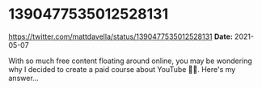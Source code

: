 # 1390477535012528131
https://twitter.com/mattdavella/status/1390477535012528131
**Date:** 2021-05-07

With so much free content floating around online, you may be wondering why I decided to create a paid course about YouTube 🤷‍♂️. Here's my answer...
